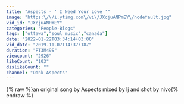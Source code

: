 ```yaml
---
title: "Aspects - ' I Need Your Love '"
image: "https:\/\/i.ytimg.com\/vi\/JXcjuANPmEY\/hqdefault.jpg"
vid_id: "JXcjuANPmEY"
categories: "People-Blogs"
tags: ["ottawa","soul music","canada"]
date: "2022-01-22T03:34:14+03:00"
vid_date: "2019-11-07T14:37:18Z"
duration: "PT3M49S"
viewcount: "2926"
likeCount: "103"
dislikeCount: ""
channel: "Dank Aspects"
---
```

{% raw %}an original song by Aspects     mixed by lj  and shot by nivo{% endraw %}
